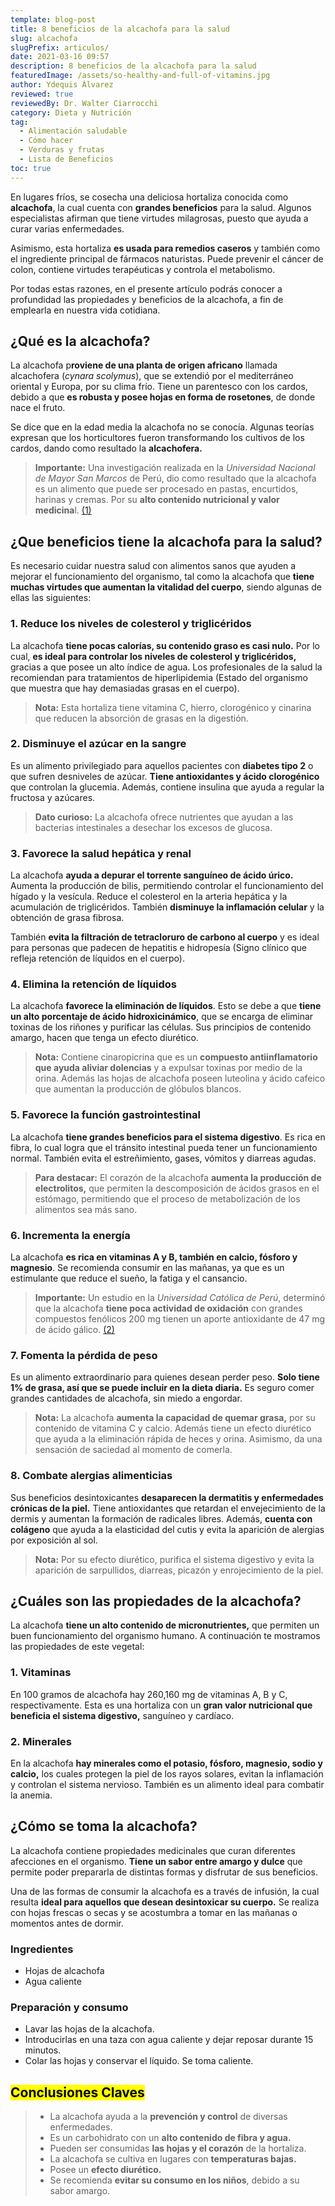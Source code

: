```yaml
---
template: blog-post
title: 8 beneficios de la alcachofa para la salud
slug: alcachofa
slugPrefix: articulos/
date: 2021-03-16 09:57
description: 8 beneficios de la alcachofa para la salud
featuredImage: /assets/so-healthy-and-full-of-vitamins.jpg
author: Ydequis Álvarez
reviewed: true
reviewedBy: Dr. Walter Ciarrocchi
category: Dieta y Nutrición
tag:
  - Alimentación saludable
  - Cómo hacer
  - Verduras y frutas
  - Lista de Beneficios
toc: true
---
```

<!--StartFragment-->

En lugares fríos, se cosecha una deliciosa hortaliza conocida como **alcachofa**, la cual cuenta con **grandes beneficios** para la salud. Algunos especialistas afirman que tiene virtudes milagrosas, puesto que ayuda a curar varias enfermedades.

Asimismo, esta hortaliza **es usada para remedios caseros** y también como el ingrediente principal de fármacos naturistas. Puede prevenir el cáncer de colon, contiene virtudes terapéuticas y controla el metabolismo.

Por todas estas razones, en el presente artículo podrás conocer a profundidad las propiedades y beneficios de la alcachofa, a fin de emplearla en nuestra vida cotidiana.

## ¿Qué es la alcachofa?

La alcachofa p**roviene de una planta de origen africano** llamada alcachofera (*cynara scolymus*), que se extendió por el mediterráneo oriental y Europa, por su clima frío. Tiene un parentesco con los cardos, debido a que **es robusta y posee hojas en forma de rosetones**, de donde nace el fruto.

Se dice que en la edad media la alcachofa no se conocía. Algunas teorías expresan que los horticultores fueron transformando los cultivos de los cardos, dando como resultado la **alcachofera.**

> **Importante:** Una investigación realizada en la *Universidad Nacional de Mayor San Marcos* de Perú, dio como resultado que la alcachofa es un alimento que puede ser procesado en pastas, encurtidos, harinas y cremas. Por su **alto contenido nutricional y valor medicina**l. [(1)](https://www.redalyc.org/pdf/816/81611211006.pdf)

## ¿Que beneficios tiene la alcachofa para la salud?

Es necesario cuidar nuestra salud con alimentos sanos que ayuden a mejorar el funcionamiento del organismo, tal como la alcachofa que **tiene muchas virtudes que aumentan la vitalidad del cuerpo**, siendo algunas de ellas las siguientes:

### 1. Reduce los niveles de colesterol y triglicéridos

La alcachofa **tiene pocas calorías, su contenido graso es casi nulo.** Por lo cual, **es ideal para controlar los niveles de colesterol y triglicéridos,** gracias a que posee un alto índice de agua. Los profesionales de la salud la recomiendan para tratamientos de hiperlipidemia (Estado del organismo que muestra que hay demasiadas grasas en el cuerpo).

> **Nota:** Esta hortaliza tiene vitamina C, hierro, clorogénico y cinarina que reducen la absorción de grasas en la digestión.

### 2. Disminuye el azúcar en la sangre

Es un alimento privilegiado para aquellos pacientes con **diabetes tipo 2** o que sufren desniveles de azúcar. **Tiene antioxidantes y ácido clorogénico** que controlan la glucemia. Además, contiene insulina que ayuda a regular la fructosa y azúcares.

> **Dato curioso:** La alcachofa ofrece nutrientes que ayudan a las bacterias intestinales a desechar los excesos de glucosa.

### 3. Favorece la salud hepática y renal

La alcachofa **ayuda a depurar el torrente sanguíneo de ácido úrico.** Aumenta la producción de bilis, permitiendo controlar el funcionamiento del hígado y la vesícula. Reduce el colesterol en la arteria hepática y la acumulación de triglicéridos. También **disminuye la inflamación celular** y la obtención de grasa fibrosa.

También **evita la filtración de tetracloruro de carbono al cuerpo** y es ideal para personas que padecen de hepatitis e hidropesía (Signo clínico que refleja retención de líquidos en el cuerpo).

### 4. Elimina la retención de líquidos

La alcachofa **favorece la eliminación de líquidos**. Esto se debe a que **tiene un alto porcentaje de ácido hidroxicinámico**, que se encarga de eliminar toxinas de los riñones y purificar las células. Sus principios de contenido amargo, hacen que tenga un efecto diurético.

> **Nota:** Contiene cinaropicrina que es un **compuesto antiinflamatorio que ayuda aliviar dolencias** y a expulsar toxinas por medio de la orina. Además las hojas de alcachofa poseen luteolina y ácido cafeico que aumentan la producción de glóbulos blancos.

### 5. Favorece la función gastrointestinal

La alcachofa **tiene grandes beneficios para el sistema digestivo**. Es rica en fibra, lo cual logra que el tránsito intestinal pueda tener un funcionamiento normal. También evita el estreñimiento, gases, vómitos y diarreas agudas.

> **Para destacar:** El corazón de la alcachofa **aumenta la producción de electrolitos,** que permiten la descomposición de ácidos grasos en el estómago, permitiendo que el proceso de metabolización de los alimentos sea más sano.

### 6. Incrementa la energía

La alcachofa **es rica en vitaminas A y B, también en calcio, fósforo y magnesio**. Se recomienda consumir en las mañanas, ya que es un estimulante que reduce el sueño, la fatiga y el cansancio.

> **Importante:** Un estudio en la *Universidad Católica de Perú*, determinó que la alcachofa **tiene poca actividad de oxidación** con grandes compuestos fenólicos 200 mg tienen un aporte antioxidante de 47 mg de ácido gálico. [(2)](http://www.scielo.org.pe/scielo.php?script=sci_arttext&pid=S1810-634X2013000100008)

### 7. Fomenta la pérdida de peso

Es un alimento extraordinario para quienes desean perder peso. **Solo tiene 1% de grasa, así que se puede incluir en la dieta diaria.** Es seguro comer grandes cantidades de alcachofa, sin miedo a engordar.

> **Nota:** La alcachofa **aumenta la capacidad de quemar grasa,** por su contenido de vitamina C y calcio. Además tiene un efecto diurético que ayuda a la eliminación rápida de heces y orina. Asimismo, da una sensación de saciedad al momento de comerla.

### 8. Combate alergias alimenticias

Sus beneficios desintoxicantes **desaparecen la dermatitis y enfermedades crónicas de la piel.** Tiene antioxidantes que retardan el envejecimiento de la dermis y aumentan la formación de radicales libres. Además, **cuenta con colágeno** que ayuda a la elasticidad del cutis y evita la aparición de alergias por exposición al sol.

> **Nota:** Por su efecto diurético, purifica el sistema digestivo y evita la aparición de sarpullidos, diarreas, picazón y enrojecimiento de la piel.

## ¿Cuáles son las propiedades de la alcachofa?

La alcachofa **tiene un alto contenido de micronutrientes,** que permiten un buen funcionamiento del organismo humano. A continuación te mostramos las propiedades de este vegetal:

### 1. Vitaminas

En 100 gramos de alcachofa hay 260,160 mg de vitaminas A, B y C, respectivamente. Esta es una hortaliza con un **gran valor nutricional que beneficia el sistema digestivo,** sanguíneo y cardíaco.

### 2. Minerales

En la alcachofa **hay minerales como el potasio, fósforo, magnesio, sodio y calcio,** los cuales protegen la piel de los rayos solares, evitan la inflamación y controlan el sistema nervioso. También es un alimento ideal para combatir la anemia.

## ¿Cómo se toma la alcachofa?

La alcachofa contiene propiedades medicinales que curan diferentes afecciones en el organismo. **Tiene un sabor entre amargo y dulce** que permite poder prepararla de distintas formas y disfrutar de sus beneficios. 

Una de las formas de consumir la alcachofa es a través de infusión, la cual resulta **ideal para aquellos que desean desintoxicar su cuerpo.** Se realiza con hojas frescas o secas y se acostumbra a tomar en las mañanas o momentos antes de dormir.

### Ingredientes

* Hojas de alcachofa
* Agua caliente

### Preparación y consumo

* Lavar las hojas de la alcachofa.
* Introducirlas en una taza con agua caliente y dejar reposar durante 15 minutos.
* Colar las hojas y conservar el líquido. Se toma caliente.

## <mark>Conclusiones Claves</mark>

> * La alcachofa ayuda a la **prevención y control** de diversas enfermedades.
> * Es un carbohidrato con un **alto contenido de fibra y agua.**
> * Pueden ser consumidas **las hojas y el corazón** de la hortaliza.
> * La alcachofa se cultiva en lugares con **temperaturas bajas.**
> * Posee un **efecto diurético.**
> * Se recomienda **evitar su consumo en los niños**, debido a su sabor amargo.

<!--EndFragment-->